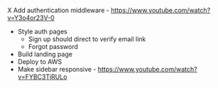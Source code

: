 X Add authentication middleware - https://www.youtube.com/watch?v=Y3o4or23V-0

- Style auth pages
  - Sign up should direct to verify email link
  - Forgot password
- Build landing page
- Deploy to AWS
- Make sidebar responsive - https://www.youtube.com/watch?v=FYBC3TjRULo
